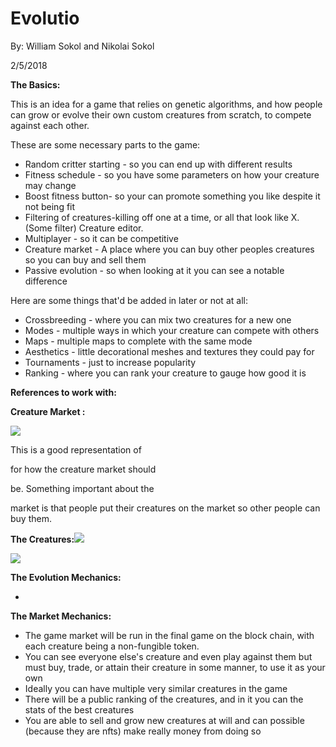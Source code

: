 # **Evolutio**

By: William Sokol and Nikolai Sokol

2/5/2018

**The Basics:**

This is an idea for a game that relies on genetic algorithms, and how people can grow or evolve their own custom creatures from scratch, to compete against each other.

These are some necessary parts to the game:

- Random critter starting - so you can end up with different results
- Fitness schedule - so you have some parameters on how your creature may change
- Boost fitness button- so your can promote something you like despite it not being fit
- Filtering of creatures-killing off one at a time, or all that look like X.(Some filter)
 Creature editor.
- Multiplayer - so it can be competitive
- Creature market - A place where you can buy other peoples creatures so you can buy and sell them
- Passive evolution - so when looking at it you can see a notable difference

Here are some things that&#39;d be added in later or not at all:

- Crossbreeding - where you can mix two creatures for a new one
- Modes - multiple ways in which your creature can compete with others
- Maps - multiple maps to complete with the same mode
- Aesthetics - little decorational meshes and textures they could pay for
- Tournaments - just to increase popularity
- Ranking - where you can rank your creature to gauge how good it is

**References to work with:**

**Creature Market :**

![](RackMultipart20210509-4-93fmxr_html_f7a4cc592482365b.png)

This is a good representation of

for how the creature market should

be. Something important about the

market is that people put their creatures on the market so other people can buy them.

**The Creatures:**![](RackMultipart20210509-4-93fmxr_html_a573db3e4f3fc2cb.jpg)

![](RackMultipart20210509-4-93fmxr_html_4033c38a67fbce96.png)

**The Evolution Mechanics:**

-

**The Market Mechanics:**

- The game market will be run in the final game on the block chain, with each creature being a non-fungible token.
- You can see everyone else&#39;s creature and even play against them but must buy, trade, or attain their creature in some manner, to use it as your own
- Ideally you can have multiple very similar creatures in the game
- There will be a public ranking of the creatures, and in it you can the stats of the best creatures
- You are able to sell and grow new creatures at will and can possible (because they are nfts) make really money from doing so
